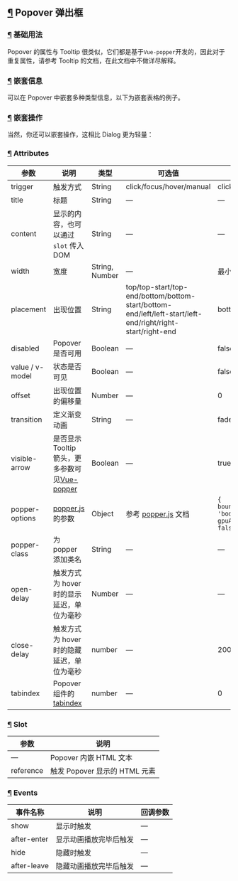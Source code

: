 ## [¶](https://element.eleme.cn/#/zh-CN/component/popover#popover-dan-chu-kuang) Popover 弹出框

### [¶](https://element.eleme.cn/#/zh-CN/component/popover#ji-chu-yong-fa) 基础用法

Popover 的属性与 Tooltip 很类似，它们都是基于`Vue-popper`开发的，因此对于重复属性，请参考 Tooltip 的文档，在此文档中不做详尽解释。

### [¶](https://element.eleme.cn/#/zh-CN/component/popover#qian-tao-xin-xi) 嵌套信息

可以在 Popover 中嵌套多种类型信息，以下为嵌套表格的例子。

### [¶](https://element.eleme.cn/#/zh-CN/component/popover#qian-tao-cao-zuo) 嵌套操作

当然，你还可以嵌套操作，这相比 Dialog 更为轻量：

### [¶](https://element.eleme.cn/#/zh-CN/component/popover#attributes) Attributes

| 参数 | 说明 | 类型 | 可选值 | 默认值 |
| --- | --- | --- | --- | --- |
| trigger | 触发方式 | String | click/focus/hover/manual | click |
| title | 标题 | String | — | — |
| content | 显示的内容，也可以通过 `slot` 传入 DOM | String | — | — |
| width | 宽度 | String, Number | — | 最小宽度 150px |
| placement | 出现位置 | String | top/top-start/top-end/bottom/bottom-start/bottom-end/left/left-start/left-end/right/right-start/right-end | bottom |
| disabled | Popover 是否可用 | Boolean | — | false |
| value / v-model | 状态是否可见 | Boolean | — | false |
| offset | 出现位置的偏移量 | Number | — | 0 |
| transition | 定义渐变动画 | String | — | fade-in-linear |
| visible-arrow | 是否显示 Tooltip 箭头，更多参数可见[Vue-popper](https://github.com/element-component/vue-popper) | Boolean | — | true |
| popper-options | [popper.js](https://popper.js.org/documentation.html) 的参数 | Object | 参考 [popper.js](https://popper.js.org/documentation.html) 文档 | `{ boundariesElement: 'body', gpuAcceleration: false }` |
| popper-class | 为 popper 添加类名 | String | — | — |
| open-delay | 触发方式为 hover 时的显示延迟，单位为毫秒 | Number | — | — |
| close-delay | 触发方式为 hover 时的隐藏延迟，单位为毫秒 | number | — | 200 |
| tabindex | Popover 组件的 [tabindex](https://developer.mozilla.org/en-US/docs/Web/HTML/Global_attributes/tabindex) | number | — | 0 |

### [¶](https://element.eleme.cn/#/zh-CN/component/popover#slot) Slot

| 参数 | 说明 |
| --- | --- |
| — | Popover 内嵌 HTML 文本 |
| reference | 触发 Popover 显示的 HTML 元素 |

### [¶](https://element.eleme.cn/#/zh-CN/component/popover#events) Events

| 事件名称 | 说明 | 回调参数 |
| --- | --- | --- |
| show | 显示时触发 | — |
| after-enter | 显示动画播放完毕后触发 | — |
| hide | 隐藏时触发 | — |
| after-leave | 隐藏动画播放完毕后触发 | — |